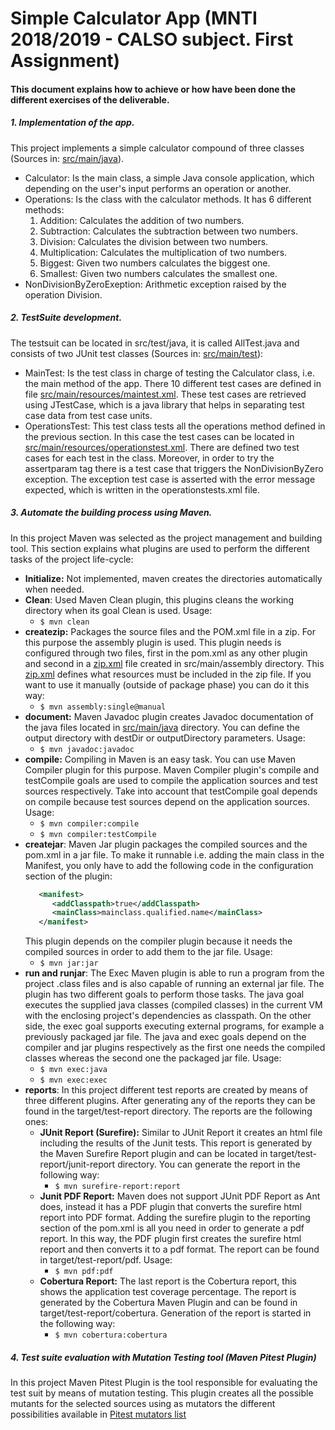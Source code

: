 # Simple Calculator App (MNTI 2018/2019 -  CALSO subject. First Assignment) 

#### This document explains how to achieve or how have been done the different exercises of the deliverable.

##### 1. Implementation of the app.
This project implements a simple calculator compound of three classes (Sources in: [src/main/java](src/main/java)). 
   * Calculator: Is the main class, a simple Java console application, which depending on the user's input performs an operation or another.
   * Operations: Is the class with the calculator methods. It has 6 different methods:
      1. Addition: Calculates the addition of two numbers.
      2. Subtraction: Calculates the subtraction between two numbers.
      3. Division: Calculates the division between two numbers.
      4. Multiplication: Calculates the multiplication of two numbers.
      5. Biggest: Given two numbers calculates the biggest one.
      6. Smallest: Given two numbers calculates the smallest one.
   * NonDivisionByZeroExeption: Arithmetic exception raised by the operation Division. 
##### 2. TestSuite development.
The testsuit can be located in src/test/java, it is called AllTest.java and consists of two JUnit test classes (Sources in: [src/main/test](src/main/test)): 
   * MainTest: Is the test class in charge of testing the Calculator class, i.e. the main method of the app. There 10 different test cases are defined  in file [src/main/resources/maintest.xml](src/main/resources/maintest.xml). These test cases are retrieved using JTestCase, which is a java library that helps in separating test case data from test case units.
   * OperationsTest: This test class tests all the operations method defined in the previous section. In this case the test cases can be located in [src/main/resources/operationstest.xml](src/main/resources/operationstest.xml). There are defined two test cases for each test in the class. Moreover, in order to try the assertparam tag there is a test case that triggers the NonDivisionByZero exception. The exception test case is asserted with the error message expected, which is written in the operationstests.xml file.
##### 3. Automate the building process using Maven.
In this project Maven was selected as the project management and building tool. This section explains what plugins are used to perform the different tasks of the project life-cycle:
   * **Initialize:** Not implemented, maven creates the directories automatically when needed.
   * **Clean**: Used Maven Clean plugin, this plugins cleans the working directory when its goal Clean is used. Usage:
      * ``` $ mvn clean ```
   * **createzip:** Packages the source files and the POM.xml file in a zip. For this purpose the assembly plugin is used. This plugin needs is configured through two files, first in the pom.xml as any other plugin and second in a [zip.xml](src/main/assembly/zip.xml) file created in src/main/assembly directory. This [zip.xml](src/main/assembly/zip.xml)  defines what resources must be included in the zip file. If you want to use it manually (outside of package phase) you can do it this way:
      * ``` $ mvn assembly:single@manual ```
   * **document:** Maven Javadoc plugin creates Javadoc documentation of the java files located in [src/main/java](src/main/java) directory. You can define the output directory with destDir or outputDirectory parameters. Usage:
      * ``` $ mvn javadoc:javadoc ```
   *  **compile:**  Compiling in Maven is an easy task. You can use Maven Compiler plugin for this purpose. Maven Compiler plugin's compile and testCompile goals are used to compile the application sources and test sources respectively. Take into account that testCompile goal depends on compile because test sources depend on the application sources. Usage:
      * ``` $ mvn compiler:compile  ```     
      * ``` $ mvn compiler:testCompile  ```   
   *  **createjar**: Maven Jar plugin packages the compiled sources and the pom.xml in a jar file. To make it runnable i.e. adding the main class in the Manifest, you only have to add the following code in the configuration section of the plugin: 
      ```xml 
         <manifest>
            <addClasspath>true</addClasspath>
            <mainClass>mainclass.qualified.name</mainClass>
         </manifest> 
      ```
      This plugin depends on the compiler plugin because it needs the compiled sources in order to add them to the jar file. Usage:
      * ``` $ mvn jar:jar  ```     
   *  **run and runjar**: The Exec Maven plugin is able to run a program from the project .class files and is also capable of running an external jar file. The plugin has two different goals to perform those tasks. The java goal executes the supplied java classes (compiled classes) in the current VM with the enclosing project's dependencies as classpath. On the other side, the exec goal supports executing external programs, for example a previously packaged jar file. The java and exec goals depend on the compiler and jar plugins respectively as the first one needs the compiled classes whereas the second one the packaged jar file. Usage:
      * ``` $ mvn exec:java  ```     
      * ``` $ mvn exec:exec  ```   
   * **reports**: In this project different test reports are created by means of three different plugins. After generating any of the reports they can be found in the target/test-report directory. The reports are the following ones:
      * **JUnit Report (Surefire):** Similar to JUnit Report it creates an html file including the results of the Junit tests. This report is generated by the Maven Surefire Report plugin and can be located in target/test-report/junit-report directory. You can generate the report in the following way:
         * ``` $ mvn surefire-report:report ```
      * **Junit PDF Report:** Maven does not support JUnit PDF Report as Ant does, instead it has a PDF plugin that converts the surefire html report into PDF format. Adding the surefire plugin to the reporting section of the pom.xml is all you need in order to generate a pdf report. In this way, the PDF plugin first creates the surefire html report and then converts it to a pdf format. The report can be found in target/test-report/pdf. Usage:
         * ``` $ mvn pdf:pdf ```
      * **Cobertura Report:** The last report is the Cobertura report, this shows the application test coverage percentage. The report is generated by the Cobertura Maven Plugin and can be found in target/test-report/cobertura. Generation of the report is started in the following way:
         * ``` $ mvn cobertura:cobertura ```
 ##### 4. Test suite evaluation with Mutation Testing tool (Maven Pitest Plugin)
In this project Maven Pitest Plugin is the tool responsible for evaluating the test suit by means of mutation testing. This plugin creates all the possible mutants for the selected sources using as mutators the different possibilities available in [Pitest mutators list](http://pitest.org/quickstart/mutators/)
